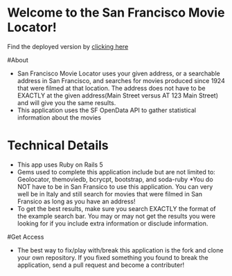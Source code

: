 # Welcome to the San Francisco Movie Locator!
Find the deployed version by [clicking here]("https://peaceful-depths-43249.herokuapp.com/")

#About
* San Francisco Movie Locator uses your given address, or a searchable address in San Francisco, and searches for movies produced since 1924 that were filmed at that location. The address does not have to be EXACTLY at the given address(Main Street versus AT 123 Main Street) and will give you the same results.
* This application uses the SF OpenData API to gather statistical information about the movies

# Technical Details
* This app uses Ruby on Rails 5
* Gems used to complete this application include but are not limited to: Geolocator, themoviedb, bcrycpt, bootstrap, and soda-ruby
*You do NOT have to be in San Fransico to use this application. You can very well be in Italy and still search for movies that were filmed in San Fransico as long as you have an address!
* To get the best results, make sure you search EXACTLY the format of the example search bar. You may or may not get the results you were looking for if you include extra information or disclude information.

#Get Access
* The best way to fix/play with/break this application is the fork and clone your own repository. If you fixed something you found to break the application, send a pull request and become a contributer!